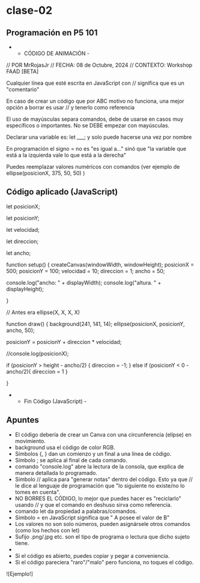 # clase-02

## Programación en P5 101

* - CÓDIGO DE ANIMACIÓN -

// POR MrRojasJr
// FECHA: 08 de Octubre, 2024
// CONTEXTO: Workshop FAAD [BETA]

Cualquier línea que esté escrita en JavaScript con // significa que es un "comentario" 

En caso de crear un código que por ABC motivo no funciona, una mejor opción a borrar es usar // y tenerlo como referencia

El uso de mayúsculas separa comandos, debe de usarse en casos  muy específicos o importantes. No se DEBE empezar con mayúsculas.

Declarar una variable es: let ___; y solo puede hacerse una vez por nombre

En programación el signo = no es "es igual a..." sinó que "la variable que está a la izquierda vale lo que está a la derecha"

Puedes reemplazar valores numéricos con comandos (ver ejemplo de ellipse(posicionX, 375, 50, 50) ) 

## Código aplicado (JavaScript)

let posicionX;

let posicionY;

let velocidad;

let direccion;

let ancho; 

function setup() {
  createCanvas(windowWidth, windowHeight);
  posicionX = 500;
  posicionY = 100;
  velocidad = 10;
  direccion = 1;
  ancho = 50;
  
  console.log("ancho: " + displayWidth);
  console.log("altura. " + displayHeight);

}


// Antes era ellipse(X, X, X, X) 

function draw() {
  background(241, 141, 14);
  ellipse(posicionX, posicionY, ancho, 50);
  
  posicionY = posicionY + direccion * velocidad;
 
  
  //console.log(posicionX);
  
  if (posicionY > height - ancho/2) {
  direccion = -1;
  }
  else if (posicionY < 0 - ancho/2){
    direccion = 1
  }
    
  
}


 * - Fin Código (JavaScript) -

## Apuntes

* El código debería de crear un Canva con una circunferencia (elípse) en movimiento.
* background usa el código de color RGB.
* Símbolos {, }  dan un comienzo y un final a una línea de código.
* Símbolo ; se aplica al final de cada comando.
* comando "console.log" abre la lectura de la consola, que explica de manera detallada lo programado.
* Símbolo // aplica para "generar notas" dentro del código. Esto ya que // le dice al lenguaje de programación que "lo siguiente no existe/no lo tomes en cuenta".
* NO BORRES EL CÓDIGO, lo mejor que puedes hacer es "reciclarlo" usando // y que el comando en deshuso sirva como referencia.
* comando let da propiedad a palabras/comandos.
* Símbolo = en JavaScript significa que " A posee el valor de B"
* Los valores no son solo números, pueden asignársele otros comandos (como los hechos con let)
* Sufijo .png/.jpg etc. son el tipo de programa o lectura que dicho sujeto tiene.
* 
* Si el código es abierto, puedes copiar y pegar a conveniencia.
* Si el código pareciera "raro"/"malo" pero funciona, no toques el código.

![Ejemplo!]
